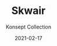 ---
image_primary: "img/skwair_collection_konsept_finium_2-410x410.png"
image_secondary: "img/skwair_collection_konsept_finium_1-1000x400.png"
subtitle: "Konsept Collection"
description: "The%20Konsept%20collection%20pushes%20the%20boundaries%20of%20creativity.%20With%20its%20all%20in%20all%20classic%2C%20vintage%20and%20contemporary%20designs%2C%20it%20adapts%20to%20any%20decor.%20The%20eye%20will%20undeniably%20be%20drawn%20to%20this%20combination%20of%20lines%20exposed%20by%20a%20meticulous%20finish."
tags: 
  - "Finium"
  - "Decorative Walls"
title: "Skwair"
designer: "Finium"
href: "https://finium.ca/en/decorative-walls/skwair/"
category: "decorative-walls"
manufacturer: "Finium"
slug: "/manufacturers/finium/decorative-walls/finium-skwair"
date: "2021-02-17"
---